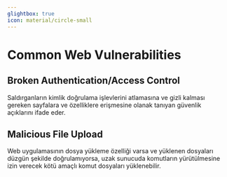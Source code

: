 ```yaml
---
glightbox: true
icon: material/circle-small
---
```


# Common Web Vulnerabilities

## Broken Authentication/Access Control

Saldırganların kimlik doğrulama işlevlerini atlamasına ve gizli kalması gereken sayfalara ve özelliklere erişmesine olanak tanıyan güvenlik açıklarını ifade eder.

## Malicious File Upload

Web uygulamasının dosya yükleme özelliği varsa ve yüklenen dosyaları düzgün şekilde doğrulamıyorsa, uzak sunucuda komutların yürütülmesine izin verecek kötü amaçlı komut dosyaları yüklenebilir.
